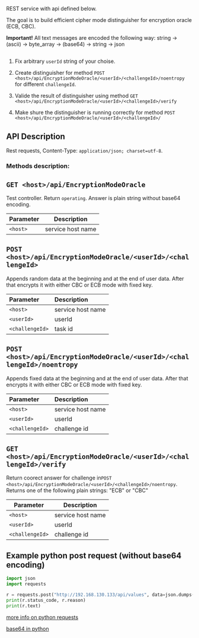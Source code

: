 REST service with api defined below.

The goal is to build efficient cipher mode distinguisher for encryption oracle (ECB, CBC).

**Important!** All text messages are encoded the following way:
string -> (asсii) -> byte_array -> (base64) -> string -> json

## 

1. Fix arbitrary `userId` string of your choise.

2. Create distinguisher for method `POST <host>/api/EncryptionModeOracle/<userId>/<challengeId>/noentropy` for different `challengeId`.

3. Valide the result of distinguisher using method `GET <host>/api/EncryptionModeOracle/<userId>/<challengeId>/verify`

4. Make shure the distinguisher is running correctly for method `POST <host>/api/EncryptionModeOracle/<userId>/<challengeId>/`

## API Description


Rest requests, Content-Type: `application/json; charset=utf-8`.


### Methods description:



## `GET <host>/api/EncryptionModeOracle`



Test controller. Return `operating`. Answer is plain string without base64 encoding.



| Parameter | Description | 
| --- | --- |
| `<host>` | service host name |



## `POST <host>/api/EncryptionModeOracle/<userId>/<challengeId>`


Appends random data at the beginning and at the end of user data. 
After that encrypts it with either CBC or ECB mode with fixed key.

| Parameter | Description | 
| :--- | :--- |
| `<host>` | service host name |
| `<userId>` | userId |
| `<challengeId>` | task id |

## `POST <host>/api/EncryptionModeOracle/<userId>/<challengeId>/noentropy`

Appends fixed data at the beginning and at the end of user data. 
After that encrypts it with either CBC or ECB mode with fixed key.

| Parameter | Description | 
| :--- | :--- |
| `<host>` | service host name |
| `<userId>` | userId |
| `<challengeId>` | challenge id |

## `GET <host>/api/EncryptionModeOracle/<userId>/<challengeId>/verify`

Return coorect answer for challenge in`POST <host>/api/EncryptionModeOracle/<userId>/<challengeId>/noentropy`.
Returns one of the following plain strings: "ECB" or "CBC"

| Parameter | Description | 
| --- | --- |
| `<host>` | service host name|
| `<userId>` | userId|
| `<challengeId>` | challenge id|


## Example python post request (without base64 encoding)

```python
import json
import requests

r = requests.post("http://192.168.130.133/api/values", data=json.dumps("HereIsSomeStringData"), headers = {'Content-Type': 'application/json'})
print(r.status_code, r.reason)
print(r.text)
```

[more info on python requests](http://docs.python-requests.org/en/master/http://docs.python-requests.org/en/master/)

[base64 in python](https://docs.python.org/2/library/base64.html)
